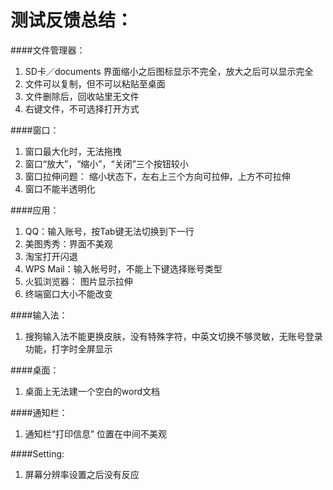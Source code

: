 # 测试反馈总结：
 
####文件管理器：
1. SD卡／documents 界面缩小之后图标显示不完全，放大之后可以显示完全 
2. 文件可以复制，但不可以粘贴至桌面   
3. 文件删除后，回收站里无文件
4. 右键文件，不可选择打开方式

####窗口：
1. 窗口最大化时，无法拖拽  
2. 窗口“放大”，“缩小”，“关闭”三个按钮较小
3. 窗口拉伸问题： 缩小状态下，左右上三个方向可拉伸，上方不可拉伸
4. 窗口不能半透明化

####应用：
1. QQ：输入账号，按Tab键无法切换到下一行
2. 美图秀秀：界面不美观
3. 淘宝打开闪退
4. WPS Mail：输入帐号时，不能上下键选择账号类型
5. 火狐浏览器： 图片显示拉伸
6. 终端窗口大小不能改变

####输入法：
1. 搜狗输入法不能更换皮肤，没有特殊字符，中英文切换不够灵敏，无账号登录功能，打字时全屏显示

####桌面：
1. 桌面上无法建一个空白的word文档

####通知栏：
1. 通知栏“打印信息” 位置在中间不美观

####Setting:
1. 屏幕分辨率设置之后没有反应
